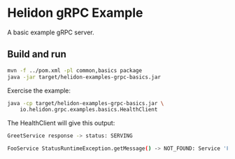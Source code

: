 # Helidon gRPC Example

A basic example gRPC server.

## Build and run

```bash
mvn -f ../pom.xml -pl common,basics package
java -jar target/helidon-examples-grpc-basics.jar
```

Exercise the example:
```bash
java -cp target/helidon-examples-grpc-basics.jar \
    io.helidon.grpc.examples.basics.HealthClient
```

The HealthClient will give this output:
```bash
GreetService response -> status: SERVING

FooService StatusRuntimeException.getMessage() -> NOT_FOUND: Service 'FooService' does not exist or does not have a registered health check

```
